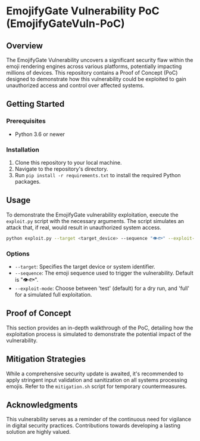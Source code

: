 # EmojifyGate Vulnerability PoC (EmojifyGateVuln-PoC)

## Overview
The EmojifyGate Vulnerability uncovers a significant security flaw within the emoji rendering engines across various platforms, potentially impacting millions of devices. This repository contains a Proof of Concept (PoC) designed to demonstrate how this vulnerability could be exploited to gain unauthorized access and control over affected systems.

## Getting Started

### Prerequisites
- Python 3.6 or newer

### Installation
1. Clone this repository to your local machine.
2. Navigate to the repository's directory.
3. Run `pip install -r requirements.txt` to install the required Python packages.

## Usage
To demonstrate the EmojifyGate vulnerability exploitation, execute the `exploit.py` script with the necessary arguments. The script simulates an attack that, if real, would result in unauthorized system access.

```bash
python exploit.py --target <target_device> --sequence "👁️🐟" --exploit-mode full
```

### Options
- `--target`: Specifies the target device or system identifier.
- `--sequence`: The emoji sequence used to trigger the vulnerability. Default is "👁️🐟".
- `--exploit-mode`: Choose between 'test' (default) for a dry run, and 'full' for a simulated full exploitation.

## Proof of Concept
This section provides an in-depth walkthrough of the PoC, detailing how the exploitation process is simulated to demonstrate the potential impact of the vulnerability.

## Mitigation Strategies
While a comprehensive security update is awaited, it's recommended to apply stringent input validation and sanitization on all systems processing emojis. Refer to the `mitigation.sh` script for temporary countermeasures.

## Acknowledgments
This vulnerability serves as a reminder of the continuous need for vigilance in digital security practices. Contributions towards developing a lasting solution are highly valued.
